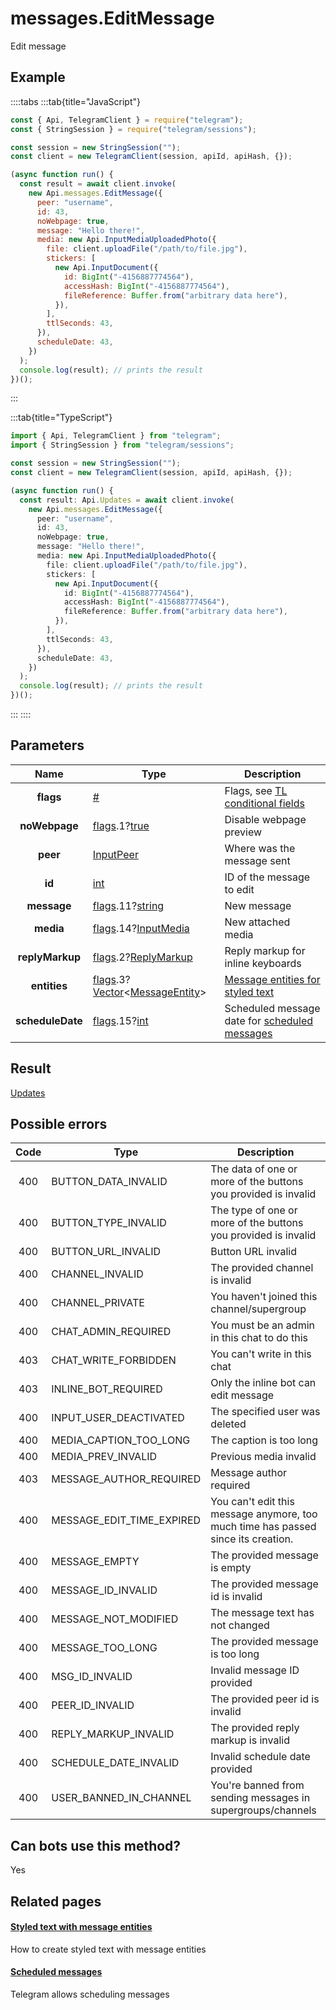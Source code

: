 # messages.EditMessage

Edit message

## Example

::::tabs
:::tab{title="JavaScript"}

```js
const { Api, TelegramClient } = require("telegram");
const { StringSession } = require("telegram/sessions");

const session = new StringSession("");
const client = new TelegramClient(session, apiId, apiHash, {});

(async function run() {
  const result = await client.invoke(
    new Api.messages.EditMessage({
      peer: "username",
      id: 43,
      noWebpage: true,
      message: "Hello there!",
      media: new Api.InputMediaUploadedPhoto({
        file: client.uploadFile("/path/to/file.jpg"),
        stickers: [
          new Api.InputDocument({
            id: BigInt("-4156887774564"),
            accessHash: BigInt("-4156887774564"),
            fileReference: Buffer.from("arbitrary data here"),
          }),
        ],
        ttlSeconds: 43,
      }),
      scheduleDate: 43,
    })
  );
  console.log(result); // prints the result
})();
```

:::

:::tab{title="TypeScript"}

```ts
import { Api, TelegramClient } from "telegram";
import { StringSession } from "telegram/sessions";

const session = new StringSession("");
const client = new TelegramClient(session, apiId, apiHash, {});

(async function run() {
  const result: Api.Updates = await client.invoke(
    new Api.messages.EditMessage({
      peer: "username",
      id: 43,
      noWebpage: true,
      message: "Hello there!",
      media: new Api.InputMediaUploadedPhoto({
        file: client.uploadFile("/path/to/file.jpg"),
        stickers: [
          new Api.InputDocument({
            id: BigInt("-4156887774564"),
            accessHash: BigInt("-4156887774564"),
            fileReference: Buffer.from("arbitrary data here"),
          }),
        ],
        ttlSeconds: 43,
      }),
      scheduleDate: 43,
    })
  );
  console.log(result); // prints the result
})();
```

:::
::::

## Parameters

|       Name       | Type                                                                                                                                                                                              | Description                                                                                             |
| :--------------: | ------------------------------------------------------------------------------------------------------------------------------------------------------------------------------------------------- | ------------------------------------------------------------------------------------------------------- |
|    **flags**     | [#](https://core.telegram.org/type/%23)                                                                                                                                                           | Flags, see [TL conditional fields](https://core.telegram.org/mtproto/TL-combinators#conditional-fields) |
|  **noWebpage**   | [flags](https://core.telegram.org/mtproto/TL-combinators#conditional-fields).1?[true](https://core.telegram.org/constructor/true)                                                                 | Disable webpage preview                                                                                 |
|     **peer**     | [InputPeer](https://core.telegram.org/type/InputPeer)                                                                                                                                             | Where was the message sent                                                                              |
|      **id**      | [int](https://core.telegram.org/type/int)                                                                                                                                                         | ID of the message to edit                                                                               |
|   **message**    | [flags](https://core.telegram.org/mtproto/TL-combinators#conditional-fields).11?[string](https://core.telegram.org/type/string)                                                                   | New message                                                                                             |
|    **media**     | [flags](https://core.telegram.org/mtproto/TL-combinators#conditional-fields).14?[InputMedia](https://core.telegram.org/type/InputMedia)                                                           | New attached media                                                                                      |
| **replyMarkup**  | [flags](https://core.telegram.org/mtproto/TL-combinators#conditional-fields).2?[ReplyMarkup](https://core.telegram.org/type/ReplyMarkup)                                                          | Reply markup for inline keyboards                                                                       |
|   **entities**   | [flags](https://core.telegram.org/mtproto/TL-combinators#conditional-fields).3?[Vector](https://core.telegram.org/type/Vector%20t)<[MessageEntity](https://core.telegram.org/type/MessageEntity)> | [Message entities for styled text](https://core.telegram.org/api/entities)                              |
| **scheduleDate** | [flags](https://core.telegram.org/mtproto/TL-combinators#conditional-fields).15?[int](https://core.telegram.org/type/int)                                                                         | Scheduled message date for [scheduled messages](https://core.telegram.org/api/scheduled-messages)       |

## Result

[Updates](https://core.telegram.org/type/Updates)

## Possible errors

| Code | Type                      | Description                                                                       |
| :--: | ------------------------- | --------------------------------------------------------------------------------- |
| 400  | BUTTON_DATA_INVALID       | The data of one or more of the buttons you provided is invalid                    |
| 400  | BUTTON_TYPE_INVALID       | The type of one or more of the buttons you provided is invalid                    |
| 400  | BUTTON_URL_INVALID        | Button URL invalid                                                                |
| 400  | CHANNEL_INVALID           | The provided channel is invalid                                                   |
| 400  | CHANNEL_PRIVATE           | You haven't joined this channel/supergroup                                        |
| 400  | CHAT_ADMIN_REQUIRED       | You must be an admin in this chat to do this                                      |
| 403  | CHAT_WRITE_FORBIDDEN      | You can't write in this chat                                                      |
| 403  | INLINE_BOT_REQUIRED       | Only the inline bot can edit message                                              |
| 400  | INPUT_USER_DEACTIVATED    | The specified user was deleted                                                    |
| 400  | MEDIA_CAPTION_TOO_LONG    | The caption is too long                                                           |
| 400  | MEDIA_PREV_INVALID        | Previous media invalid                                                            |
| 403  | MESSAGE_AUTHOR_REQUIRED   | Message author required                                                           |
| 400  | MESSAGE_EDIT_TIME_EXPIRED | You can't edit this message anymore, too much time has passed since its creation. |
| 400  | MESSAGE_EMPTY             | The provided message is empty                                                     |
| 400  | MESSAGE_ID_INVALID        | The provided message id is invalid                                                |
| 400  | MESSAGE_NOT_MODIFIED      | The message text has not changed                                                  |
| 400  | MESSAGE_TOO_LONG          | The provided message is too long                                                  |
| 400  | MSG_ID_INVALID            | Invalid message ID provided                                                       |
| 400  | PEER_ID_INVALID           | The provided peer id is invalid                                                   |
| 400  | REPLY_MARKUP_INVALID      | The provided reply markup is invalid                                              |
| 400  | SCHEDULE_DATE_INVALID     | Invalid schedule date provided                                                    |
| 400  | USER_BANNED_IN_CHANNEL    | You're banned from sending messages in supergroups/channels                       |

## Can bots use this method?

Yes

## Related pages

#### [Styled text with message entities](https://core.telegram.org/api/entities)

How to create styled text with message entities

#### [Scheduled messages](https://core.telegram.org/api/scheduled-messages)

Telegram allows scheduling messages

